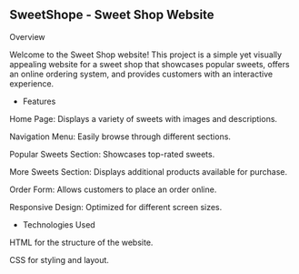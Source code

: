 ## SweetShope - Sweet Shop Website

Overview

Welcome to the Sweet Shop website! This project is a simple yet visually appealing website for a sweet shop that showcases popular sweets, offers an online ordering system, and provides customers with an interactive experience.

* Features

Home Page: Displays a variety of sweets with images and descriptions.

Navigation Menu: Easily browse through different sections.

Popular Sweets Section: Showcases top-rated sweets.

More Sweets Section: Displays additional products available for purchase.

Order Form: Allows customers to place an order online.

Responsive Design: Optimized for different screen sizes.

* Technologies Used

HTML for the structure of the website.

CSS for styling and layout.


